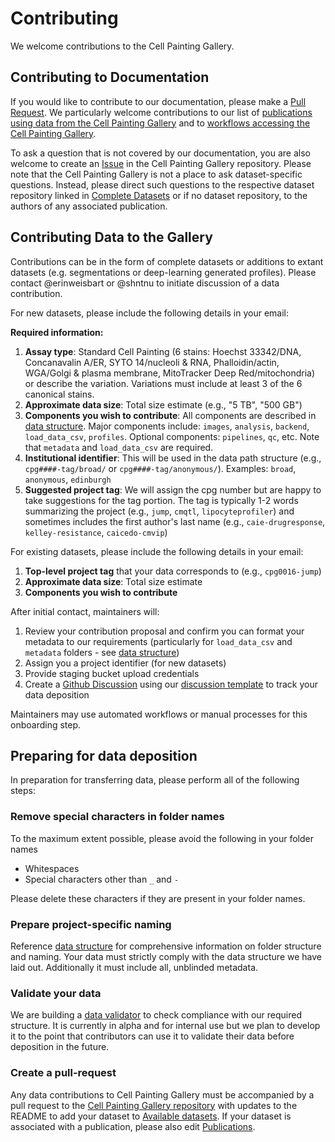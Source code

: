 # Contributing

We welcome contributions to the Cell Painting Gallery.

## Contributing to Documentation

If you would like to contribute to our documentation, please make a [Pull Request](https://github.com/broadinstitute/cellpainting-gallery/pulls).
We particularly welcome contributions to our list of [publications using data from the Cell Painting Gallery](publications.md) and to [workflows accessing the Cell Painting Gallery](workflows.md).

To ask a question that is not covered by our documentation, you are also welcome to create an [Issue](https://github.com/broadinstitute/cellpainting-gallery/issues) in the Cell Painting Gallery repository.
Please note that the Cell Painting Gallery is not a place to ask dataset-specific questions.
Instead, please direct such questions to the respective dataset repository linked in [Complete Datasets](complete_datasets.md) or if no dataset repository, to the authors of any associated publication.

## Contributing Data to the Gallery

Contributions can be in the form of complete datasets or additions to extant datasets (e.g. segmentations or deep-learning generated profiles).
Please contact @erinweisbart or @shntnu to initiate discussion of a data contribution.

For new datasets, please include the following details in your email:

**Required information:**

1. **Assay type**: Standard Cell Painting (6 stains: Hoechst 33342/DNA, Concanavalin A/ER, SYTO 14/nucleoli & RNA, Phalloidin/actin, WGA/Golgi & plasma membrane, MitoTracker Deep Red/mitochondria) or describe the variation. Variations must include at least 3 of the 6 canonical stains.
2. **Approximate data size**: Total size estimate (e.g., "5 TB", "500 GB")
3. **Components you wish to contribute**: All components are described in [data structure](data_structure.md). Major components include: `images`, `analysis`, `backend`, `load_data_csv`, `profiles`. Optional components: `pipelines`, `qc`, etc. Note that `metadata` and `load_data_csv` are required.
4. **Institutional identifier**: This will be used in the data path structure (e.g., `cpg####-tag/broad/` or `cpg####-tag/anonymous/`). Examples: `broad`, `anonymous`, `edinburgh`
5. **Suggested project tag**: We will assign the cpg number but are happy to take suggestions for the tag portion. The tag is typically 1-2 words summarizing the project (e.g., `jump`, `cmqtl`, `lipocyteprofiler`) and sometimes includes the first author's last name (e.g., `caie-drugresponse`, `kelley-resistance`, `caicedo-cmvip`)

For existing datasets, please include the following details in your email:

1. **Top-level project tag** that your data corresponds to (e.g., `cpg0016-jump`)
2. **Approximate data size**: Total size estimate
3. **Components you wish to contribute**

After initial contact, maintainers will:

1. Review your contribution proposal and confirm you can format your metadata to our requirements (particularly for `load_data_csv` and `metadata` folders - see [data structure](data_structure.md))
2. Assign you a project identifier (for new datasets)
3. Provide staging bucket upload credentials
4. Create a [Github Discussion](https://github.com/broadinstitute/cellpainting-gallery/discussions) using our [discussion template](https://github.com/broadinstitute/cellpainting-gallery/discussions/66) to track your data deposition

Maintainers may use automated workflows or manual processes for this onboarding step.

## Preparing for data deposition

In preparation for transferring data, please perform all of the following steps:

### Remove special characters in folder names

To the maximum extent possible, please avoid the following in your folder names

- Whitespaces
- Special characters other than `_` and `-`

Please delete these characters if they are present in your folder names.

### Prepare project-specific naming

Reference [data structure](data_structure.md) for comprehensive information on folder structure and naming.
Your data must strictly comply with the data structure we have laid out.
Additionally it must include all, unblinded metadata.

### Validate your data

We are building a [data validator](http://github.com/broadinstitute/cpg/cpgdata) to check compliance with our required structure.
It is currently in alpha and for internal use but we plan to develop it to the point that contributors can use it to validate their data before deposition in the future.

### Create a pull-request

Any data contributions to Cell Painting Gallery must be accompanied by a pull request to the [Cell Painting Gallery repository](https://github.com/broadinstitute/cellpainting-gallery/) with updates to the README to add your dataset to [Available datasets](https://github.com/broadinstitute/cellpainting-gallery/blob/main/README.md).
If your dataset is associated with a publication, please also edit [Publications](https://github.com/broadinstitute/cellpainting-gallery/blob/main/documentation/publications.md).
